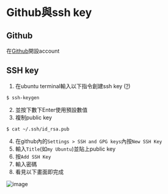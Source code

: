 # Github與ssh key

## Github
在[Github](https://github.com/)開設account

## SSH key
1. 在ubuntu terminal輸入以下指令創建ssh key ([?](https://codecharms.me/posts/security-ssh))
```
$ ssh-keygen
```
2. 並按下數下Enter使用預設數值
3. 複制public key
```
$ cat ~/.ssh/id_rsa.pub
```
4. 在github內的`Settings > SSH and GPG keys`內按`New SSH Key`
5. 輸入`Title`(如`my Ubuntu`)並貼上public key
6. 按`Add SSH Key`
7. 輸入密碼
8. 看見以下畫面即完成

![image](https://user-images.githubusercontent.com/37486266/144425967-341f24a6-48f9-412c-a98d-25370c850b4f.png)
